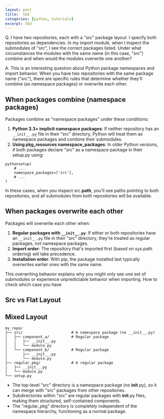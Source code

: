 ```yaml
---
layout: post
title:  tbd
categories: [python, tutorials]
excerpt: tbd
---
```


Q. I have two repositories, each with a "src" package layout. I specify both repositories as dependencies. In my import module, when I inspect the submodules of "src", I see the correct packages listed. Under what circumstances the modules with the same name (in this case, "src") combine and when would the modules overwrite one another?

A. This is an interesting question about Python package namespaces and import behavior. When you have two repositories with the same package name ("src"), there are specific rules that determine whether they'll combine (as namespace packages) or overwrite each other.

## When packages combine (namespace packages)
Packages combine as "namespace packages" under these conditions:

1. **Python 3.3+ implicit namespace packages**: If neither repository has an `__init__.py` file in their "src" directory, Python will treat them as namespace packages and combine their submodules.
2. **Using pkg_resources namespace_packages**: In older Python versions, if both packages declare "src" as a namespace package in their setup.py using:
```
pythonsetup(
    # ...
    namespace_packages=['src'],
    # ...
)
```
In these cases, when you inspect src.__path__, you'll see paths pointing to both repositories, and all submodules from both repositories will be available.

## When packages overwrite each other
Packages will overwrite each other when:

1. **Regular packages with `__init__.py`**: If either or both repositories have an `__init__.py` file in their "src" directory, they're treated as regular packages, not namespace packages.
2. **Import order**: The repository that's imported first (based on sys.path ordering) will take precedence.
3. **Installation order**: With pip, the package installed last typically overwrites earlier ones with the same name.

This overwriting behavior explains why you might only see one set of submodules or experience unpredictable behavior when importing.
How to check which case you have

## Src vs Flat Layout

## Mixed Layout

```
my_repo/
├── src/                      # A namespace package (no __init__.py)
│   ├── component_a/          # Regular package
│   │   ├── __init__.py
│   │   └── module.py
│   └── component_b/          # Regular package
│       ├── __init__.py
│       └── module.py
├── regular_pkg/              # A regular package
│   ├── __init__.py
│   └── module.py
└── setup.py
```
* The top-level "src" directory is a namespace package (no __init__.py), so it can merge with "src" packages from other repositories.
* Subdirectories within "src" are regular packages with __init__.py files, making them structured, self-contained components.
* The "regular_pkg" directory is completely independent of the namespace hierarchy, functioning as a normal package.